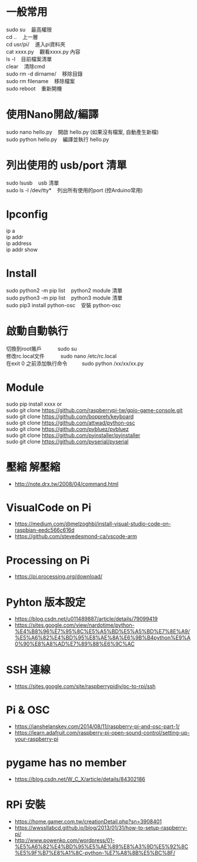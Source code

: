 # 一般常用  
sudo su     &nbsp;&nbsp;&nbsp;最高權限  
cd ..		    &nbsp;&nbsp;&nbsp;上一層  
cd usr/pi/	&nbsp;&nbsp;&nbsp;進入pi資料夾  
cat xxxx.py &nbsp;&nbsp;&nbsp;觀看xxxx.py 內容  
ls -l	      &nbsp;&nbsp;&nbsp;目前檔案清單  
clear       &nbsp;&nbsp;&nbsp;清除cmd  
sudo rm -d dirname/ &nbsp;&nbsp;&nbsp;移除目錄  
sudo rm filename    &nbsp;&nbsp;&nbsp;移除檔案  
sudo reboot &nbsp;&nbsp;&nbsp;重新開機    
  
  
# 使用Nano開啟/編譯
sudo nano hello.py	  &nbsp;&nbsp;&nbsp;開啟 hello.py (如果沒有檔案, 自動產生新檔)  
sudo python hello.py  &nbsp;&nbsp;&nbsp;編譯並執行 hello.py  
  
  
# 列出使用的 usb/port 清單  
sudo lsusb            &nbsp;&nbsp;&nbsp;usb	清單  
sudo ls -l /dev/tty* &nbsp;&nbsp;&nbsp;列出所有使用的port (控Arduino常用)  
  
  
# Ipconfig  
ip a  
ip addr  
ip address  
ip addr show  
  
  
# Install  
sudo python2 -m pip list  &nbsp;&nbsp;&nbsp;python2 module 清單  
sudo python3 -m pip list  &nbsp;&nbsp;&nbsp;python3 module 清單  
sudo pip3 install python-osc  &nbsp;&nbsp;&nbsp;安裝 python-osc  
  
  
# 啟動自動執行
切換到root賬戶　　          &nbsp;&nbsp;&nbsp;sudo su  
修改rc.local文件　　        &nbsp;&nbsp;&nbsp;sudo nano /etc/rc.local  
在exit 0 之前添加執行命令　　&nbsp;&nbsp;&nbsp;sudo python /xx/xx/xx.py  
  
  
# Module  
sudo pip install xxxx or  
sudo git clone https://github.com/raspberrypi-tw/gpio-game-console.git   
sudo git clone https://github.com/boppreh/keyboard  
sudo git clone https://github.com/attwad/python-osc  
sudo git clone https://github.com/pybluez/pybluez  
sudo git clone https://github.com/pyinstaller/pyinstaller  
sudo git clone https://github.com/pyserial/pyserial  
  
  
# 壓縮 解壓縮  
 - http://note.drx.tw/2008/04/command.html  
   
   
# VisualCode on Pi  
 - https://medium.com/@melzoghbi/install-visual-studio-code-on-raspbian-eedc566c616d  
 - https://github.com/stevedesmond-ca/vscode-arm  
  
  
# Processing on Pi  
 - https://pi.processing.org/download/  
  
  
# Pyhton 版本設定
 - https://blog.csdn.net/u011489887/article/details/79099419  
 - https://sites.google.com/view/nardotime/python-%E4%B8%96%E7%95%8C%E5%A5%BD%E5%A5%BD%E7%8E%A9/%E5%A6%82%E4%BD%95%E8%AE%8A%E6%9B%B4python%E9%A0%90%E8%A8%AD%E7%89%88%E6%9C%AC    
  
  
# SSH 連線  
 - https://sites.google.com/site/raspberrypidiy/pc-to-rpi/ssh  
  
  
# Pi & OSC
 - https://ianshelanskey.com/2014/08/11/raspberry-pi-and-osc-part-1/  
 - https://learn.adafruit.com/raspberry-pi-open-sound-control/setting-up-your-raspberry-pi  
  
  
# pygame has no member  
 - https://blog.csdn.net/W_C_X/article/details/84302186  
  
  
# RPi 安裝  
 - https://home.gamer.com.tw/creationDetail.php?sn=3908401  
 - https://wwssllabcd.github.io/blog/2013/01/31/how-to-setup-raspberry-pi/  
 - http://www.powenko.com/wordpress/01-%E5%A6%82%E4%BD%95%E5%AE%89%E8%A3%9D%E5%92%8C%E5%9F%B7%E8%A1%8C-python-%E7%A8%8B%E5%BC%8F/    
